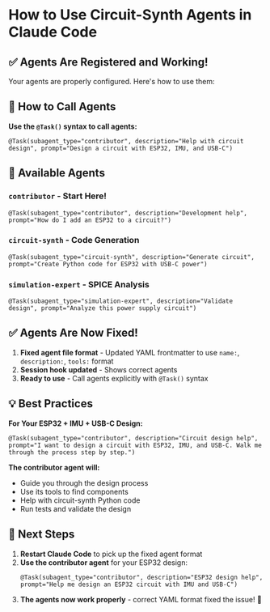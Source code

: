 # How to Use Circuit-Synth Agents in Claude Code

## ✅ Agents Are Registered and Working!

Your agents are properly configured. Here's how to use them:

## 🎯 How to Call Agents

**Use the `@Task()` syntax to call agents:**

```
@Task(subagent_type="contributor", description="Help with circuit design", prompt="Design a circuit with ESP32, IMU, and USB-C")
```

## 🤖 Available Agents

### `contributor` - Start Here! 
```
@Task(subagent_type="contributor", description="Development help", prompt="How do I add an ESP32 to a circuit?")
```

### `circuit-synth` - Code Generation
```
@Task(subagent_type="circuit-synth", description="Generate circuit", prompt="Create Python code for ESP32 with USB-C power")
```

### `simulation-expert` - SPICE Analysis
```
@Task(subagent_type="simulation-expert", description="Validate design", prompt="Analyze this power supply circuit")
```

## ✅ Agents Are Now Fixed!

1. **Fixed agent file format** - Updated YAML frontmatter to use `name:`, `description:`, `tools:` format
2. **Session hook updated** - Shows correct agents
3. **Ready to use** - Call agents explicitly with `@Task()` syntax

## 💡 Best Practices

**For Your ESP32 + IMU + USB-C Design:**
```
@Task(subagent_type="contributor", description="Circuit design help", prompt="I want to design a circuit with ESP32, IMU, and USB-C. Walk me through the process step by step.")
```

**The contributor agent will:**
- Guide you through the design process
- Use its tools to find components
- Help with circuit-synth Python code
- Run tests and validate the design

## 🔧 Next Steps

1. **Restart Claude Code** to pick up the fixed agent format
2. **Use the contributor agent** for your ESP32 design:
   ```
   @Task(subagent_type="contributor", description="ESP32 design help", prompt="Help me design an ESP32 circuit with IMU and USB-C")
   ```
3. **The agents now work properly** - correct YAML format fixed the issue! 🚀